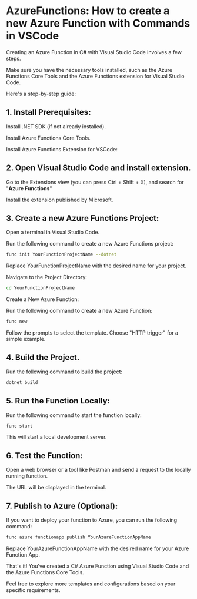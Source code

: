 # AzureFunctions: How to create a new Azure Function with Commands in VSCode

Creating an Azure Function in C# with Visual Studio Code involves a few steps.

Make sure you have the necessary tools installed, such as the Azure Functions Core Tools and the Azure Functions extension for Visual Studio Code.

Here's a step-by-step guide:

## 1. Install Prerequisites:

Install .NET SDK (if not already installed).

Install Azure Functions Core Tools.

Install Azure Functions Extension for VSCode:

## 2. Open Visual Studio Code and install extension.

Go to the Extensions view (you can press Ctrl + Shift + X), and search for "**Azure Functions**"

Install the extension published by Microsoft.

## 3. Create a new Azure Functions Project:

Open a terminal in Visual Studio Code.

Run the following command to create a new Azure Functions project:

```bash
func init YourFunctionProjectName --dotnet
```

Replace YourFunctionProjectName with the desired name for your project.

Navigate to the Project Directory:

```bash
cd YourFunctionProjectName
```

Create a New Azure Function:

Run the following command to create a new Azure Function:

```bash
func new
```

Follow the prompts to select the template. Choose "HTTP trigger" for a simple example.

## 4. Build the Project.

 Run the following command to build the project:

```bash
dotnet build
```

## 5. Run the Function Locally:

Run the following command to start the function locally:

```bash
func start
```

This will start a local development server.

## 6. Test the Function:

Open a web browser or a tool like Postman and send a request to the locally running function. 

The URL will be displayed in the terminal.

## 7. Publish to Azure (Optional):

If you want to deploy your function to Azure, you can run the following command:

```bash
func azure functionapp publish YourAzureFunctionAppName
```

Replace YourAzureFunctionAppName with the desired name for your Azure Function App.

That's it! You've created a C# Azure Function using Visual Studio Code and the Azure Functions Core Tools. 

Feel free to explore more templates and configurations based on your specific requirements.
